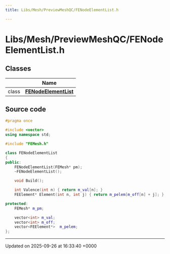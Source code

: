 ```yaml
---
title: Libs/Mesh/PreviewMeshQC/FENodeElementList.h

---
```


# Libs/Mesh/PreviewMeshQC/FENodeElementList.h



## Classes

|                | Name           |
| -------------- | -------------- |
| class | **[FENodeElementList](../Classes/classFENodeElementList.md)**  |




## Source code

```cpp
#pragma once

#include <vector>
using namespace std;

#include "FEMesh.h"

class FENodeElementList
{
public:
    FENodeElementList(FEMesh* pm);
    ~FENodeElementList();

    void Build();

    int Valence(int n) { return m_val[n]; }
    FEElement* Element(int n, int j) { return m_pelem[m_off[n] + j]; }

protected:
    FEMesh* m_pm;

    vector<int> m_val;
    vector<int> m_off;
    vector<FEElement*>  m_pelem;
};
```


-------------------------------

Updated on 2025-09-26 at 16:33:40 +0000
